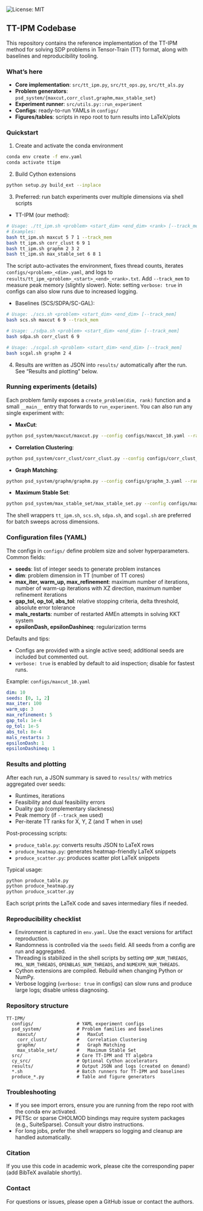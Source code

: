 ![License: MIT](https://img.shields.io/badge/License-MIT-yellow.svg)
## TT-IPM Codebase

This repository contains the reference implementation of the TT-IPM method for solving SDP problems in Tensor-Train (TT) format, along with baselines and reproducibility tooling.

### What’s here
- **Core implementation**: `src/tt_ipm.py`, `src/tt_ops.py`, `src/tt_als.py`
- **Problem generators**: `psd_system/{maxcut,corr_clust,graphm,max_stable_set}`
- **Experiment runner**: `src/utils.py::run_experiment`
- **Configs**: ready-to-run YAMLs in `configs/`
- **Figures/tables**: scripts in repo root to turn results into LaTeX/plots

### Quickstart
1) Create and activate the conda environment
```bash
conda env create -f env.yaml
conda activate ttipm
```

2) Build Cython extensions
```bash
python setup.py build_ext --inplace
```

3) Preferred: run batch experiments over multiple dimensions via shell scripts
- TT-IPM (our method):
```bash
# Usage: ./tt_ipm.sh <problem> <start_dim> <end_dim> <rank> [--track_mem]
# Examples:
bash tt_ipm.sh maxcut 5 7 1 --track_mem
bash tt_ipm.sh corr_clust 6 9 1
bash tt_ipm.sh graphm 2 3 2
bash tt_ipm.sh max_stable_set 6 8 1
```
The script auto-activates the environment, fixes thread counts, iterates `configs/<problem>_<dim>.yaml`, and logs to `results/tt_ipm_<problem>_<start>_<end>_<rank>.txt`. Add `--track_mem` to measure peak memory (slightly slower). Note: setting `verbose: true` in configs can also slow runs due to increased logging.

- Baselines (SCS/SDPA/SC-GAL):
```bash
# Usage: ./scs.sh <problem> <start_dim> <end_dim> [--track_mem]
bash scs.sh maxcut 6 9 --track_mem

# Usage: ./sdpa.sh <problem> <start_dim> <end_dim> [--track_mem]
bash sdpa.sh corr_clust 6 9

# Usage: ./scgal.sh <problem> <start_dim> <end_dim> [--track_mem]
bash scgal.sh graphm 2 4
```

4) Results are written as JSON into `results/` automatically after the run. See “Results and plotting” below.

### Running experiments (details)
Each problem family exposes a `create_problem(dim, rank)` function and a small `__main__` entry that forwards to `run_experiment`. You can also run any single experiment with:
- **MaxCut**:
```bash
python psd_system/maxcut/maxcut.py --config configs/maxcut_10.yaml --rank 1 --track_mem
```
- **Correlation Clustering**:
```bash
python psd_system/corr_clust/corr_clust.py --config configs/corr_clust_6.yaml --rank 1
```
- **Graph Matching**:
```bash
python psd_system/graphm/graphm.py --config configs/graphm_3.yaml --rank 2
```
- **Maximum Stable Set**:
```bash
python psd_system/max_stable_set/max_stable_set.py --config configs/max_stable_set_7.yaml --rank 1
```

The shell wrappers `tt_ipm.sh`, `scs.sh`, `sdpa.sh`, and `scgal.sh` are preferred for batch sweeps across dimensions.

### Configuration files (YAML)
The configs in `configs/` define problem size and solver hyperparameters. Common fields:
- **seeds**: list of integer seeds to generate problem instances
- **dim**: problem dimension in TT (number of TT cores)
- **max_iter, warm_up, max_refinement**: maximum number of iterations, number of warm-up iterations with XZ direction, maximum number refinement iterations
- **gap_tol, op_tol, abs_tol**: relative stopping criteria, delta threshold, absolute error tolerance
- **mals_restarts**: number of restarted AMEn attempts in solving KKT system
- **epsilonDash, epsilonDashineq**: regularization terms

Defaults and tips:
- Configs are provided with a single active seed; additional seeds are included but commented out.
- `verbose: true` is enabled by default to aid inspection; disable for fastest runs.

Example: `configs/maxcut_10.yaml`
```yaml
dim: 10
seeds: [0, 1, 2]
max_iter: 100
warm_up: 3
max_refinement: 5
gap_tol: 1e-4
op_tol: 1e-5
abs_tol: 8e-4
mals_restarts: 3
epsilonDash: 1
epsilonDashineq: 1
```

### Results and plotting
After each run, a JSON summary is saved to `results/` with metrics aggregated over seeds:
- Runtimes, iterations
- Feasibility and dual feasibility errors
- Duality gap (complementary slackness)
- Peak memory (if `--track_mem` used)
- Per-iterate TT ranks for X, Y, Z (and T when in use)

Post-processing scripts:
- `produce_table.py`: converts results JSON to LaTeX rows
- `produce_heatmap.py`: generates heatmap-friendly LaTeX snippets
- `produce_scatter.py`: produces scatter plot LaTeX snippets

Typical usage:
```bash
python produce_table.py
python produce_heatmap.py
python produce_scatter.py
```
Each script prints the LaTeX code and saves intermediary files if needed.

### Reproducibility checklist
- Environment is captured in `env.yaml`. Use the exact versions for artifact reproduction.
- Randomness is controlled via the `seeds` field. All seeds from a config are run and aggregated.
- Threading is stabilized in the shell scripts by setting `OMP_NUM_THREADS`, `MKL_NUM_THREADS`, `OPENBLAS_NUM_THREADS`, and `NUMEXPR_NUM_THREADS`.
- Cython extensions are compiled. Rebuild when changing Python or NumPy.
- Verbose logging (`verbose: true` in configs) can slow runs and produce large logs; disable unless diagnosing.

### Repository structure
```
TT-IPM/
  configs/                # YAML experiment configs
  psd_system/             # Problem families and baselines
    maxcut/               #   MaxCut
    corr_clust/           #   Correlation Clustering
    graphm/               #   Graph Matching
    max_stable_set/       #   Maximum Stable Set
  src/                    # Core TT-IPM and TT algebra
  cy_src/                 # Optional Cython accelerators
  results/                # Output JSON and logs (created on demand)
  *.sh                    # Batch runners for TT-IPM and baselines
  produce_*.py            # Table and figure generators
```

### Troubleshooting
- If you see import errors, ensure you are running from the repo root with the conda env activated.
- PETSc or sparse CHOLMOD bindings may require system packages (e.g., SuiteSparse). Consult your distro instructions.
- For long jobs, prefer the shell wrappers so logging and cleanup are handled automatically.

### Citation
If you use this code in academic work, please cite the corresponding paper (add BibTeX available shortly).

### Contact
For questions or issues, please open a GitHub issue or contact the authors.